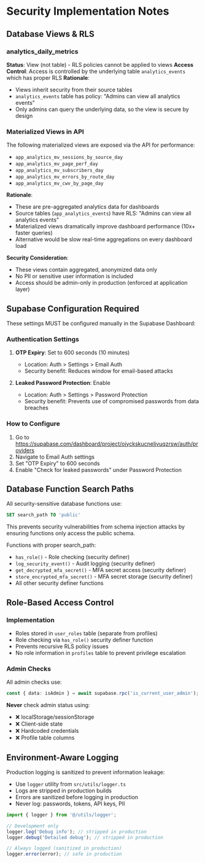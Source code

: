# Security Implementation Notes

## Database Views & RLS

### analytics_daily_metrics
**Status**: View (not table) - RLS policies cannot be applied to views
**Access Control**: Access is controlled by the underlying table `analytics_events` which has proper RLS
**Rationale**: 
- Views inherit security from their source tables
- `analytics_events` table has policy: "Admins can view all analytics events"
- Only admins can query the underlying data, so the view is secure by design

### Materialized Views in API
The following materialized views are exposed via the API for performance:
- `app_analytics_mv_sessions_by_source_day`
- `app_analytics_mv_page_perf_day`
- `app_analytics_mv_subscribers_day`
- `app_analytics_mv_errors_by_route_day`
- `app_analytics_mv_cwv_by_page_day`

**Rationale**: 
- These are pre-aggregated analytics data for dashboards
- Source tables (`app_analytics_events`) have RLS: "Admins can view all analytics events"
- Materialized views dramatically improve dashboard performance (10x+ faster queries)
- Alternative would be slow real-time aggregations on every dashboard load

**Security Consideration**: 
- These views contain aggregated, anonymized data only
- No PII or sensitive user information is included
- Access should be admin-only in production (enforced at application layer)

## Supabase Configuration Required

These settings MUST be configured manually in the Supabase Dashboard:

### Authentication Settings
1. **OTP Expiry**: Set to 600 seconds (10 minutes)
   - Location: Auth > Settings > Email Auth
   - Security benefit: Reduces window for email-based attacks

2. **Leaked Password Protection**: Enable
   - Location: Auth > Settings > Password Protection
   - Security benefit: Prevents use of compromised passwords from data breaches

### How to Configure
1. Go to https://supabase.com/dashboard/project/ojyckskucneljvuqzrsw/auth/providers
2. Navigate to Email Auth settings
3. Set "OTP Expiry" to 600 seconds
4. Enable "Check for leaked passwords" under Password Protection

## Database Function Search Paths

All security-sensitive database functions use:
```sql
SET search_path TO 'public'
```

This prevents security vulnerabilities from schema injection attacks by ensuring functions only access the public schema.

Functions with proper search_path:
- `has_role()` - Role checking (security definer)
- `log_security_event()` - Audit logging (security definer)
- `get_decrypted_mfa_secret()` - MFA secret access (security definer)
- `store_encrypted_mfa_secret()` - MFA secret storage (security definer)
- All other security definer functions

## Role-Based Access Control

### Implementation
- Roles stored in `user_roles` table (separate from profiles)
- Role checking via `has_role()` security definer function
- Prevents recursive RLS policy issues
- No role information in `profiles` table to prevent privilege escalation

### Admin Checks
All admin checks use:
```typescript
const { data: isAdmin } = await supabase.rpc('is_current_user_admin');
```

**Never** check admin status using:
- ❌ localStorage/sessionStorage
- ❌ Client-side state
- ❌ Hardcoded credentials
- ❌ Profile table columns

## Environment-Aware Logging

Production logging is sanitized to prevent information leakage:
- Use `logger` utility from `src/utils/logger.ts`
- Logs are stripped in production builds
- Errors are sanitized before logging in production
- Never log: passwords, tokens, API keys, PII

```typescript
import { logger } from '@/utils/logger';

// Development only
logger.log('Debug info'); // stripped in production
logger.debug('Detailed debug'); // stripped in production

// Always logged (sanitized in production)
logger.error(error); // safe in production
```
